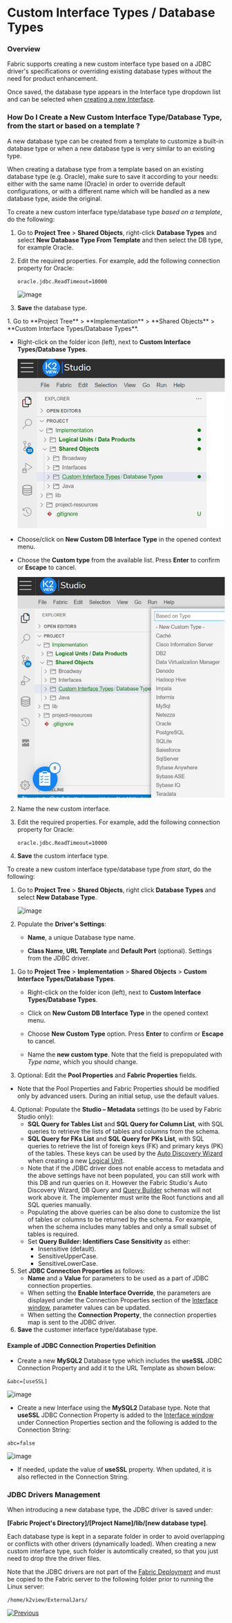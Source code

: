 

# Custom Interface Types / Database Types 

### Overview

Fabric supports creating a new custom interface type based on a JDBC driver's specifications or overriding existing database types without the need for product enhancement. 

Once saved, the database type appears in the Interface type dropdown list and can be selected when [creating a new Interface](/articles/05_DB_interfaces/04_creating_a_new_database_interface.md).

### How Do I Create a New Custom Interface Type/Database Type, from the start or based on a template ?

A new database type can be created from a template to customize a built-in database type or when a new database type is very similar to an existing type. 

When creating a database type from a template based on an existing database type (e.g. Oracle), make sure to save it according to your needs: either with the same name (Oracle) in order to override default configurations, or with a different name which will be handled as a new database type, aside the original.

To create a new custom interface type/database type _based on a template_, do the following:
<studio>

1. Go to **Project Tree** > **Shared Objects**, right-click **Database Types** and select **New Database Type From Template** and then select the DB type, for example Oracle.

2. Edit the required properties. For example, add the following connection property for Oracle:

   ```
   oracle.jdbc.ReadTimeout=10000
   ```

   ![image](images/05_10_2.PNG)

3. **Save** the database type.

</studio>

<web>
1. Go to **Project Tree** > **Implementation** > **Shared Objects** > **Custom Interface Types/Database Types**.

   - Right-click on the folder icon (left), next to **Custom Interface Types/Database Types**.

     ![images](images/05_10_web_location_of_custom_interface_types.png)

   - Choose/click on **New Custom DB Interface Type** in the opened context menu.

   - Choose the **Custom type** from the available list. Press **Enter** to confirm or **Escape** to cancel.

     ![images](images/05_10_web_choose_custom_type_from_list.png)

2. Name the new custom interface.
3. Edit the required properties. For example, add the following connection property for Oracle:

   ```
   oracle.jdbc.ReadTimeout=10000
   ```
4. **Save** the custom interface type.   
</web>

To create a new custom interface type/database type _from start_, do the following:


<studio>

1. Go to **Project Tree** > **Shared Objects**, right click **Database Types** and select **New Database Type**.

   ![image](images/05_10_1.PNG)

2. Populate the **Driver's Settings**: 

   * **Name**, a unique Database type name.

   * **Class Name**, **URL Template** and **Default Port** (optional). Settings from the JDBC driver.

</studio>

<web>

1. Go to **Project Tree** > **Implementation** > **Shared Objects** > **Custom Interface Types/Database Types**.

   - Right-click on the folder icon (left), next to **Custom Interface Types/Database Types**.

   - Click on **New Custom DB Interface Type** in the opened context menu.

   - Choose **New Custom Type** option. Press **Enter** to confirm or **Escape** to cancel.

   - Name the **new custom type**. Note that the field is prepopulated with *Type name*, which you should change.

</web>


3. Optional: Edit the **Pool Properties** and **Fabric Properties** fields. 

* Note that the Pool Properties and Fabric Properties should be modified only by advanced users. During an initial setup, use the default values.

4. Optional: Populate the **Studio – Metadata** settings (to be used by Fabric Studio only):
   * **SQL Query for Tables List** and **SQL Query for Column List**, with SQL queries to retrieve the lists of tables and columns from the schema.
   * **SQL Query for FKs List** and **SQL Query for PKs List**, with SQL queries to retrieve the list of foreign keys (FK) and primary keys (PK) of the tables. These keys can be used by the [Auto Discovery Wizard](/articles/03_logical_units/06_auto_discovery_wizard.md) when creating a new [Logical Unit](/articles/03_logical_units/01_LU_overview.md). 
   * Note that if the JDBC driver does not enable access to metadata and the above settings have not been populated, you can still work with this DB and run queries on it. However the Fabric Studio's Auto Discovery Wizard, DB Query and [Query Builder](/articles/11_query_builder/02_query_builder_window.md) schemas will not work above it. The implementer must write the Root functions and all SQL queries manually. 
   * Populating the above queries can be also done to customize the list of tables or columns to be returned by the schema. For example, when the schema includes many tables and only a small subset of tables is required.
   * Set **Query Builder: Identifiers Case Sensitivity** as either:
      * Insensitive (default).
      * SensitiveUpperCase.
      * SensitiveLowerCase.
5. Set **JDBC Connection Properties** as follows:
   * **Name** and a **Value** for parameters to be used as a part of JDBC connection properties.
   * When setting the **Enable Interface Override**, the parameters are displayed under the Connection Properties section of the [Interface window](03_DB_interfaces_overview.md), parameter values can be updated. 
   * When setting the **Connection Property**, the connection properties map is sent to the JDBC driver.
6. **Save** the customer interface type/database type.



<studio>

#### Example of JDBC Connection Properties Definition

- Create a new **MySQL2** Database type which includes the **useSSL** JDBC Connection Property and add it to the URL Template as shown below:

~~~
&abc=[useSSL]
~~~

![image](images/05_10_3.PNG)

- Create a new Interface using the **MySQL2** Database type. Note that **useSSL** JDBC Connection Property is added to the [Interface window](03_DB_interfaces_overview.md) under Connection Properties section and the following is added to the Connection String:

~~~
abc=false
~~~

![image](images/05_10_4.PNG)

* If needed, update the value of **useSSL** property. When updated, it is also reflected in the Connection String.

</studio>


### JDBC Drivers Management

When introducing a new database type, the JDBC driver is saved under:

**[Fabric Project's Directory]/[Project Name]/lib/[new database type]**.

Each database type is kept in a separate folder in order to avoid overlapping or conflicts with other drivers (dynamically loaded). <web>When creating a new custom interface type, such folder is automtically created, so that you just need to drop thre the driver files.</web>

Note that the JDBC drivers are not part of the [Fabric Deployment](/articles/01_fabric_overview/02_fabric_glossary.md#deployment) and must be copied to the Fabric server to the following folder prior to running the Linux server:

~~~
/home/k2view/ExternalJars/
~~~



[![Previous](/articles/images/Previous.png)](09_fabric_API_for_DB_interfaces.md)



